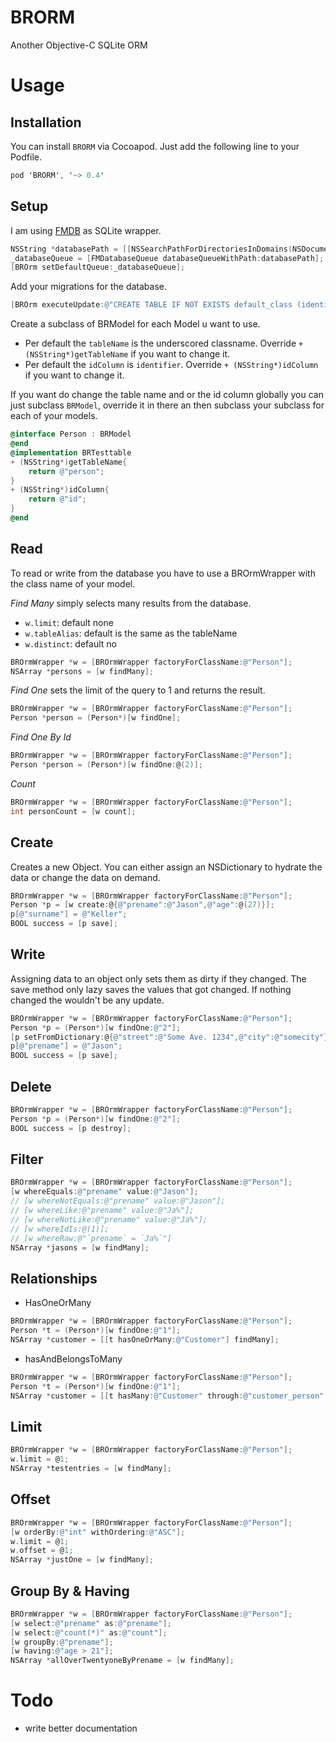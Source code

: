 BRORM
=====

Another Objective-C SQLite ORM


Usage
====

Installation
----

You can install `BRORM` via Cocoapod. Just add the following line to your Podfile.
```objectivec
pod 'BRORM', '~> 0.4'
```

Setup
----
I am using [FMDB](https://github.com/ccgus/fmdb) as SQLite wrapper.

``` objectivec
NSString *databasePath = [[NSSearchPathForDirectoriesInDomains(NSDocumentDirectory, NSUserDomainMask, YES) objectAtIndex:0] stringByAppendingPathComponent:@"database.sqlite"];
_databaseQueue = [FMDatabaseQueue databaseQueueWithPath:databasePath];
[BROrm setDefaultQueue:_databaseQueue];
```

Add your migrations for the database.

``` objectivec
[BROrm executeUpdate:@"CREATE TABLE IF NOT EXISTS default_class (identifier INTEGER PRIMARY KEY AUTOINCREMENT, string TEXT, int INTEGER, default_class_identifier INTEGER);" withArgumentsInArray:NULL];
```

Create a subclass of BRModel for each Model u want to use.

- Per default the `tableName` is the underscored classname. Override `+ (NSString*)getTableName` if you want to change it. 
- Per default the `idColumn` is `identifier`. Override `+ (NSString*)idColumn` if you want to change it.

If you want do change the table name and or the id column globally you can just subclass `BRModel`, override it in there an then subclass your subclass for each of your models.


``` objectivec
@interface Person : BRModel
@end
@implementation BRTesttable
+ (NSString*)getTableName{
    return @"person";
}
+ (NSString*)idColumn{
    return @"id";
}
@end
```

Read
---
To read or write from the database you have to use a BROrmWrapper with the class name of your model.

_Find Many_ simply selects many results from the database.

- `w.limit`: default none
- `w.tableAlias`: default is the same as the tableName
- `w.distinct`: default no

``` objectivec
BROrmWrapper *w = [BROrmWrapper factoryForClassName:@"Person"];
NSArray *persons = [w findMany];
```

_Find One_ sets the limit of the query to 1 and returns the result.

``` objectivec
BROrmWrapper *w = [BROrmWrapper factoryForClassName:@"Person"];
Person *person = (Person*)[w findOne];
```

_Find One By Id_

``` objectivec
BROrmWrapper *w = [BROrmWrapper factoryForClassName:@"Person"];
Person *person = (Person*)[w findOne:@(2)];
```

_Count_ 

``` objectivec
BROrmWrapper *w = [BROrmWrapper factoryForClassName:@"Person"];
int personCount = [w count];
```

Create
---
Creates a new Object. You can either assign an NSDictionary to hydrate the data or change the data on demand.

``` objectivec
BROrmWrapper *w = [BROrmWrapper factoryForClassName:@"Person"];
Person *p = [w create:@{@"prename":@"Jason",@"age":@(27)}];
p[@"surname"] = @"Keller";
BOOL success = [p save];
```

Write
---
Assigning data to an object only sets them as dirty if they changed. The save method only lazy saves the values that got changed. If nothing changed the wouldn't be any update.

``` objectivec
BROrmWrapper *w = [BROrmWrapper factoryForClassName:@"Person"];
Person *p = (Person*)[w findOne:@"2"];
[p setFromDictionary:@{@"street":@"Some Ave. 1234",@"city":@"somecity"}]
p[@"prename"] = @"Jason";
BOOL success = [p save];
```

Delete
---

``` objectivec
BROrmWrapper *w = [BROrmWrapper factoryForClassName:@"Person"];
Person *p = (Person*)[w findOne:@"2"];
BOOL success = [p destroy];
```

Filter
---

``` objectivec
BROrmWrapper *w = [BROrmWrapper factoryForClassName:@"Person"];
[w whereEquals:@"prename" value:@"Jason"];
// [w whereNotEquals:@"prename" value:@"Jason"];
// [w whereLike:@"prename" value:@"Ja%"];
// [w whereNotLike:@"prename" value:@"Ja%"];
// [w whereIdIs:@(1)];
// [w whereRaw:@"`prename` = `Ja%`"]
NSArray *jasons = [w findMany];
```

Relationships
---
- HasOneOrMany

``` objectivec
BROrmWrapper *w = [BROrmWrapper factoryForClassName:@"Person"];
Person *t = (Person*)[w findOne:@"1"];
NSArray *customer = [[t hasOneOrMany:@"Customer"] findMany];
```

- hasAndBelongsToMany

``` objectivec
BROrmWrapper *w = [BROrmWrapper factoryForClassName:@"Person"];
Person *t = (Person*)[w findOne:@"1"];
NSArray *customer = [[t hasMany:@"Customer" through:@"customer_person" withForeignKey:@"customer_identifier" andBaseKey:@"person_identifier"] findMany];
```

Limit
---
```objectivec
BROrmWrapper *w = [BROrmWrapper factoryForClassName:@"Person"];
w.limit = @1;
NSArray *testentries = [w findMany];
```

Offset
---
```objectivec
BROrmWrapper *w = [BROrmWrapper factoryForClassName:@"Person"];
[w orderBy:@"int" withOrdering:@"ASC"];
w.limit = @1;
w.offset = @1;
NSArray *justOne = [w findMany];
```

Group By & Having
---

```objectivec
BROrmWrapper *w = [BROrmWrapper factoryForClassName:@"Person"];
[w select:@"prename" as:@"prename"];
[w select:@"count(*)" as:@"count"];
[w groupBy:@"prename"];
[w having:@"age > 21"];
NSArray *allOverTwentyoneByPrename = [w findMany];
```


Todo
====
- write better documentation
